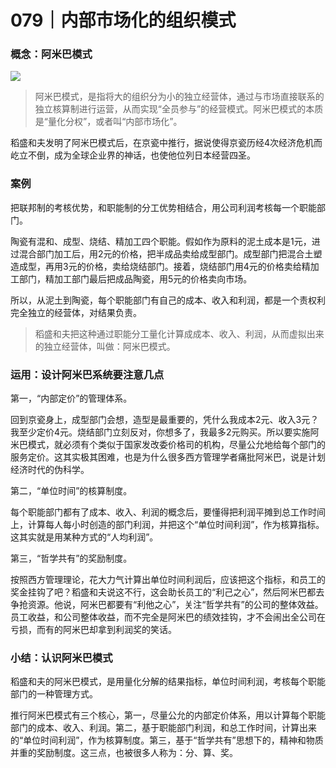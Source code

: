 # 079｜内部市场化的组织模式

### 概念：阿米巴模式

![](../img/2b12118e5c0badaaf77cb9e2fb898eed.jpg)

> 阿米巴模式，是指将大的组织分为小的独立经营体，通过与市场直接联系的独立核算制进行运营，从而实现“全员参与”的经营模式。阿米巴模式的本质是“量化分权”，或者叫“内部市场化”。

稻盛和夫发明了阿米巴模式后，在京瓷中推行，据说使得京瓷历经4次经济危机而屹立不倒，成为全球企业界的神话，也使他位列日本经营四圣。

### 案例

把联邦制的考核优势，和职能制的分工优势相结合，用公司利润考核每一个职能部门。

陶瓷有混和、成型、烧结、精加工四个职能。假如作为原料的泥土成本是1元，进过混合部门加工后，用2元的价格，把半成品卖给成型部门。成型部门把混合土塑造成型，再用3元的价格，卖给烧结部门。接着，烧结部门用4元的价格卖给精加工部门，精加工部门最后把成品陶瓷，用5元的价格卖向市场。

所以，从泥土到陶瓷，每个职能部门有自己的成本、收入和利润，都是一个责权利完全独立的经营体，对结果负责。

> 稻盛和夫把这种通过职能分工量化计算成成本、收入、利润，从而虚拟出来的独立经营体，叫做：阿米巴模式。

### 运用：设计阿米巴系统要注意几点

第一，“内部定价”的管理体系。

回到京瓷身上，成型部门会想，造型是最重要的，凭什么我成本2元、收入3元？我至少定价4元。烧结部门立刻反对，你想多了，我最多2元购买。所以要实施阿米巴模式，就必须有个类似于国家发改委价格司的机构，尽量公允地给每个部门的服务定价。这其实极其困难，也是为什么很多西方管理学者痛批阿米巴，说是计划经济时代的伪科学。

第二，“单位时间”的核算制度。

每个职能部门都有了成本、收入、利润的概念后，要懂得把利润平摊到总工作时间上，计算每人每小时创造的部门利润，并把这个“单位时间利润”，作为核算指标。这其实就是用某种方式的“人均利润”。

第三，“哲学共有”的奖励制度。

按照西方管理理论，花大力气计算出单位时间利润后，应该把这个指标，和员工的奖金挂钩了吧？稻盛和夫说这不行，这会助长员工的“利己之心”，然后阿米巴都去争抢资源。他说，阿米巴都要有“利他之心”，关注“哲学共有”的公司的整体效益。员工收益，和公司整体收益，而不完全是阿米巴的绩效挂钩，才不会闹出全公司在亏损，而有的阿米巴却拿到利润奖的笑话。

### 小结：认识阿米巴模式

稻盛和夫的阿米巴模式，是用量化分解的结果指标，单位时间利润，考核每个职能部门的一种管理方式。

推行阿米巴模式有三个核心，第一，尽量公允的内部定价体系，用以计算每个职能部门的成本、收入、利润。第二，基于职能部门利润，和总工作时间，计算出来的“单位时间利润”，作为核算制度。第三，基于“哲学共有”思想下的，精神和物质并重的奖励制度。这三点，也被很多人称为：分、算、奖。